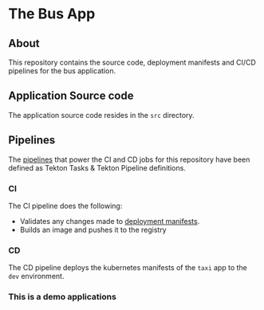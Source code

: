 # The Bus App


## About

This repository contains the source code, deployment manifests and CI/CD pipelines for the bus application.

## Application Source code


The application source code resides in the `src` directory.


## Pipelines

The [pipelines](../pipelines) that power the CI and CD jobs for this repository have been defined as Tekton Tasks & Tekton Pipeline definitions.


### CI

The CI pipeline does the following:

- Validates any changes made to [deployment manifests](../deploy).
- Builds an image and pushes it to the registry

### CD

The CD pipeline deploys the kubernetes manifests of the `taxi` app to the `dev` environment.

### This is a demo applications 
